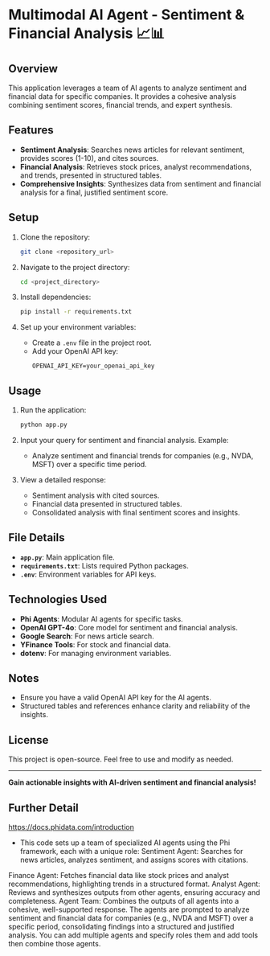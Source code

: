 # Multimodal AI Agent - Sentiment & Financial Analysis 📈📊

## Overview
This application leverages a team of AI agents to analyze sentiment and financial data for specific companies. It provides a cohesive analysis combining sentiment scores, financial trends, and expert synthesis.

## Features
- **Sentiment Analysis**: Searches news articles for relevant sentiment, provides scores (1-10), and cites sources.
- **Financial Analysis**: Retrieves stock prices, analyst recommendations, and trends, presented in structured tables.
- **Comprehensive Insights**: Synthesizes data from sentiment and financial analysis for a final, justified sentiment score.

## Setup
1. Clone the repository:
    ```bash
    git clone <repository_url>
    ```

2. Navigate to the project directory:
    ```bash
    cd <project_directory>
    ```

3. Install dependencies:
    ```bash
    pip install -r requirements.txt
    ```

4. Set up your environment variables:
    - Create a `.env` file in the project root.
    - Add your OpenAI API key:
      ```env
      OPENAI_API_KEY=your_openai_api_key
      ```

## Usage
1. Run the application:
    ```bash
    python app.py
    ```

2. Input your query for sentiment and financial analysis. Example:
    - Analyze sentiment and financial trends for companies (e.g., NVDA, MSFT) over a specific time period.

3. View a detailed response:
    - Sentiment analysis with cited sources.
    - Financial data presented in structured tables.
    - Consolidated analysis with final sentiment scores and insights.

## File Details
- **`app.py`**: Main application file.
- **`requirements.txt`**: Lists required Python packages.
- **`.env`**: Environment variables for API keys.

## Technologies Used
- **Phi Agents**: Modular AI agents for specific tasks.
- **OpenAI GPT-4o**: Core model for sentiment and financial analysis.
- **Google Search**: For news article search.
- **YFinance Tools**: For stock and financial data.
- **dotenv**: For managing environment variables.

## Notes
- Ensure you have a valid OpenAI API key for the AI agents.
- Structured tables and references enhance clarity and reliability of the insights.

## License
This project is open-source. Feel free to use and modify as needed.

---

**Gain actionable insights with AI-driven sentiment and financial analysis!**




## Further Detail
https://docs.phidata.com/introduction
- This code sets up a team of specialized AI agents using the Phi framework, each with a unique role:
Sentiment Agent: Searches for news articles, analyzes sentiment, and assigns scores with citations.

Finance Agent: Fetches financial data like stock prices and analyst recommendations, highlighting trends in a structured format.
Analyst Agent: Reviews and synthesizes outputs from other agents, ensuring accuracy and completeness.
Agent Team: Combines the outputs of all agents into a cohesive, well-supported response.
The agents are prompted to analyze sentiment and financial data for companies (e.g., NVDA and MSFT) over a specific period, consolidating findings into a structured and justified analysis.
You can add multiple agents and specify roles them and add tools then combine those agents.
